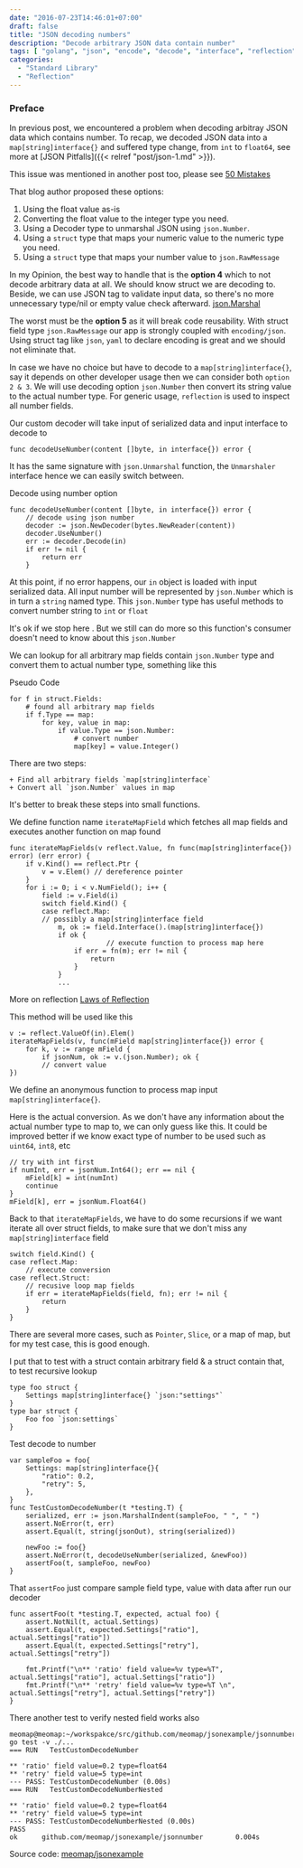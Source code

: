 ```yaml
---
date: "2016-07-23T14:46:01+07:00"
draft: false
title: "JSON decoding numbers"
description: "Decode arbitrary JSON data contain number"
tags: [ "golang", "json", "encode", "decode", "interface", "reflection"]
categories:
  - "Standard Library"
  - "Reflection"
---
```


### Preface

In previous post, we encountered a problem when decoding arbitray JSON data which contains number. To recap, we decoded JSON data into a `map[string]interface{}` and suffered type change, from `int` to `float64`, see more at [JSON Pitfalls]({{< relref "post/json-1.md" >}}).


This issue was mentioned in another post too, please see [50 Mistakes](http://devs.cloudimmunity.com/gotchas-and-common-mistakes-in-go-golang/index.html#json_num)

That blog author proposed these options:

1. Using the float value as-is
2. Converting the float value to the integer type you need.
3. Using a Decoder type to unmarshal JSON using `json.Number`.
4. Using a `struct` type that maps your numeric value to the numeric type you need.
5. Using a `struct` type that maps your number value to `json.RawMessage`

In my Opinion, the best way to handle that is the **option 4** which to not decode arbitrary data at all. We should know struct we are decoding to. Beside, we can use JSON tag to validate input data, so there's no more unnecessary type/nil or empty value check afterward. [json.Marshal](https://golang.org/pkg/encoding/json/#Marshal)

The worst must be the **option 5** as it will break code reusability. With struct field type `json.RawMessage` our app is strongly coupled with `encoding/json`.  Using struct tag like `json`, `yaml` to declare encoding is great and we should not eliminate that.

In case we have no choice but have to decode to a `map[string]interface{}`, say it depends on other developer usage then we can consider both `option 2 & 3`. We will use decoding option `json.Number` then convert its string value to the actual number type. For generic usage, `reflection` is used to inspect all number fields.


Our custom decoder will take input of serialized data and input interface to decode to
```
func decodeUseNumber(content []byte, in interface{}) error {
```

It has the same signature with `json.Unmarshal` function, the `Unmarshaler` interface hence we can easily switch between.

Decode using number option

```
func decodeUseNumber(content []byte, in interface{}) error {
	// decode using json number
	decoder := json.NewDecoder(bytes.NewReader(content))
	decoder.UseNumber()
	err := decoder.Decode(in)
	if err != nil {
		return err
	}
```

At this point, if no error happens, our `in` object is loaded with input serialized data. All input number will be represented by `json.Number` which is in turn a `string` named type. This `json.Number` type has useful methods to convert number string to `int` or `float`

It's ok if we stop here . But we still can do more so this function's consumer doesn't need to know about this `json.Number`

We can lookup for all arbitrary map fields contain `json.Number` type and convert them to actual number type, something like this

Pseudo Code
```
for f in struct.Fields:
    # found all arbitrary map fields
    if f.Type == map:
        for key, value in map:
            if value.Type == json.Number:
                # convert number
                map[key] = value.Integer()
```

There are two steps:

    + Find all arbitrary fields `map[string]interface`
    + Convert all `json.Number` values in map

It's better to break these steps into small functions.

We define function name `iterateMapField` which fetches all map fields and executes another function on map found

```
func iterateMapFields(v reflect.Value, fn func(map[string]interface{}) error) (err error) {
	if v.Kind() == reflect.Ptr {
		v = v.Elem() // dereference pointer
	}
	for i := 0; i < v.NumField(); i++ {
		field := v.Field(i)
		switch field.Kind() {
		case reflect.Map:
		// possibly a map[string]interface field
			m, ok := field.Interface().(map[string]interface{})
			if ok {
                        // execute function to process map here
				if err = fn(m); err != nil {
					return
				}
			}
            ...
```
More on reflection [Laws of Reflection](https://blog.golang.org/laws-of-reflection)

This method will be used like this
```
v := reflect.ValueOf(in).Elem()
iterateMapFields(v, func(mField map[string]interface{}) error {
    for k, v := range mField {
        if jsonNum, ok := v.(json.Number); ok {
        // convert value
})
```

We define an anonymous function to process map input `map[string]interface{}`.

Here is the actual conversion. As we don't have any information about the actual number type to map to, we can only guess like this. It could be improved better if we know exact type of number to be used such as `uint64`, `int8`, etc

```
// try with int first
if numInt, err = jsonNum.Int64(); err == nil {
    mField[k] = int(numInt)
    continue
}
mField[k], err = jsonNum.Float64()
```

Back to that `iterateMapFields`, we have to do some recursions if we want iterate all over struct fields, to make sure that we don't miss any `map[string]interface` field
```
switch field.Kind() {
case reflect.Map:
    // execute conversion
case reflect.Struct:
    // recusive loop map fields
    if err = iterateMapFields(field, fn); err != nil {
        return
    }
}
```

There are several more cases, such as `Pointer`, `Slice`, or a map of map, but for my test case, this is good enough.

I put that to test with a struct contain arbitrary field & a struct contain that, to test recursive lookup
```
type foo struct {
	Settings map[string]interface{} `json:"settings"`
}
type bar struct {
	Foo foo `json:settings`
}
```

Test decode to number
```
var sampleFoo = foo{
	Settings: map[string]interface{}{
		"ratio": 0.2,
		"retry": 5,
	},
}
func TestCustomDecodeNumber(t *testing.T) {
	serialized, err := json.MarshalIndent(sampleFoo, " ", " ")
	assert.NoError(t, err)
	assert.Equal(t, string(jsonOut), string(serialized))

	newFoo := foo{}
	assert.NoError(t, decodeUseNumber(serialized, &newFoo))
	assertFoo(t, sampleFoo, newFoo)
}
```

That `assertFoo` just compare sample field type, value with data after run our decoder

```
func assertFoo(t *testing.T, expected, actual foo) {
	assert.NotNil(t, actual.Settings)
	assert.Equal(t, expected.Settings["ratio"], actual.Settings["ratio"])
	assert.Equal(t, expected.Settings["retry"], actual.Settings["retry"])

	fmt.Printf("\n** 'ratio' field value=%v type=%T", actual.Settings["ratio"], actual.Settings["ratio"])
	fmt.Printf("\n** 'retry' field value=%v type=%T \n", actual.Settings["retry"], actual.Settings["retry"])
}
```

There another test to verify nested field works also

```
meomap@meomap:~/workspakce/src/github.com/meomap/jsonexample/jsonnumber$ go test -v ./...
=== RUN   TestCustomDecodeNumber

** 'ratio' field value=0.2 type=float64
** 'retry' field value=5 type=int
--- PASS: TestCustomDecodeNumber (0.00s)
=== RUN   TestCustomDecodeNumberNested

** 'ratio' field value=0.2 type=float64
** 'retry' field value=5 type=int
--- PASS: TestCustomDecodeNumberNested (0.00s)
PASS
ok      github.com/meomap/jsonexample/jsonnumber        0.004s
```

Source code: [meomap/jsonexample](https://github.com/meomap/jsonexample/tree/master/jsonnumber)

